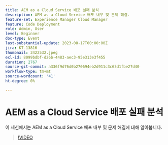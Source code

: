 ```yaml
---
title: AEM as a Cloud Service 배포 실패 분석
description: AEM as a Cloud Service 배포 내부 및 문제 해결.
feature-set: Experience Manager Cloud Manager
feature: Code Deployment
role: Admin, User
level: Beginner
doc-type: Event
last-substantial-update: 2023-08-17T00:00:00Z
jira: KT-13816
thumbnail: 3422532.jpeg
exl-id: 8099bdbf-d26b-4483-aec3-95e313e3f455
duration: 2767
source-git-commit: a336f9d76d0b270694eb2d911c3c65d1fbe27d40
workflow-type: tm+mt
source-wordcount: '41'
ht-degree: 0%

---
```


# AEM as a Cloud Service 배포 실패 분석

이 세션에서는 AEM as a Cloud Service 배포 내부 및 문제 해결에 대해 알아봅니다.

>[!VIDEO](https://video.tv.adobe.com/v/3422532/?learn=on)
